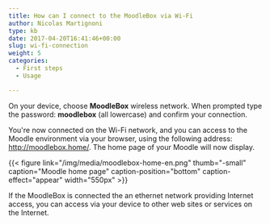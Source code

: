 ```yaml
---
title: How can I connect to the MoodleBox via Wi-Fi
author: Nicolas Martignoni
type: kb
date: 2017-04-20T16:41:46+00:00
slug: wi-fi-connection
weight: 5
categories:
  - First steps
  - Usage

---
```

On your device, choose __MoodleBox__ wireless network. When prompted type the password: __moodlebox__ (all lowercase) and confirm your connection.

You're now connected on the Wi-Fi network, and you can access to the Moodle environment via your browser, using the following address: http://moodlebox.home/. The home page of your Moodle will now display.

{{< figure link="/img/media/moodlebox-home-en.png" thumb="-small" caption="Moodle home page" caption-position="bottom" caption-effect="appear" width="550px" >}}

If the MoodleBox is connected the an ethernet network providing Internet access, you can access via your device to other web sites or services on the Internet.
